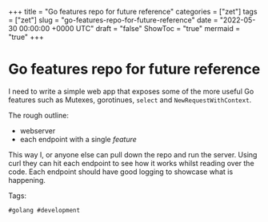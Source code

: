 +++
title = "Go features repo for future reference"
categories = ["zet"]
tags = ["zet"]
slug = "go-features-repo-for-future-reference"
date = "2022-05-30 00:00:00 +0000 UTC"
draft = "false"
ShowToc = "true"
mermaid = "true"
+++

# Go features repo for future reference

I need to write a simple web app that exposes some of the more useful
Go features such as Mutexes, gorotinues, `select` and `NewRequestWithContext`. 

The rough outline:

- webserver
- each endpoint with a single *feature*

This way I, or anyone else can pull down the repo and run the server.
Using curl they can hit each endpoint to see how it works whilst reading
over the code. Each endpoint should have good logging to showcase what
is happening.

Tags:

    #golang #development


